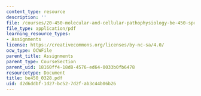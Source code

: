 ```yaml
---
content_type: resource
description: ''
file: /courses/20-450-molecular-and-cellular-pathophysiology-be-450-spring-2005/d2d6ddbf1d27bc527d2fab3c44b06b26_be450_0328.pdf
file_type: application/pdf
learning_resource_types:
- Assignments
license: https://creativecommons.org/licenses/by-nc-sa/4.0/
ocw_type: OCWFile
parent_title: Assignments
parent_type: CourseSection
parent_uid: 18160ff4-18d8-4576-ed64-0033b0fb6478
resourcetype: Document
title: be450_0328.pdf
uid: d2d6ddbf-1d27-bc52-7d2f-ab3c44b06b26
---
```

